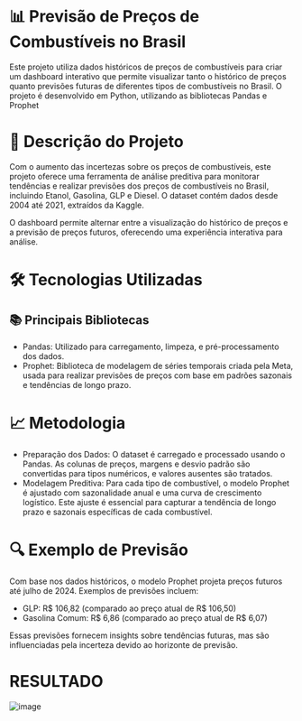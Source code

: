 # 📊 Previsão de Preços de Combustíveis no Brasil

Este projeto utiliza dados históricos de preços de combustíveis para criar um dashboard interativo que permite visualizar tanto o histórico de preços quanto previsões futuras de diferentes tipos de combustíveis no Brasil. O projeto é desenvolvido em Python, utilizando as bibliotecas Pandas e Prophet

# 📌 Descrição do Projeto

Com o aumento das incertezas sobre os preços de combustíveis, este projeto oferece uma ferramenta de análise preditiva para monitorar tendências e realizar previsões dos preços de combustíveis no Brasil, incluindo Etanol, Gasolina, GLP e Diesel. O dataset contém dados desde 2004 até 2021, extraídos da Kaggle.

O dashboard permite alternar entre a visualização do histórico de preços e a previsão de preços futuros, oferecendo uma experiência interativa para análise.

# 🛠 Tecnologias Utilizadas
## 📚 Principais Bibliotecas

- Pandas: Utilizado para carregamento, limpeza, e pré-processamento dos dados.
- Prophet: Biblioteca de modelagem de séries temporais criada pela Meta, usada para realizar previsões de preços com base em padrões sazonais e tendências de longo prazo.

# 📈 Metodologia

- Preparação dos Dados: O dataset é carregado e processado usando o Pandas. As colunas de preços, margens e desvio padrão são convertidas para tipos numéricos, e valores ausentes são tratados.
- Modelagem Preditiva: Para cada tipo de combustível, o modelo Prophet é ajustado com sazonalidade anual e uma curva de crescimento logístico. Este ajuste é essencial para capturar a tendência de longo prazo e sazonais específicas de cada combustível.

# 🔍 Exemplo de Previsão

Com base nos dados históricos, o modelo Prophet projeta preços futuros até julho de 2024. Exemplos de previsões incluem:

- GLP: R$ 106,82 (comparado ao preço atual de R$ 106,50)
- Gasolina Comum: R$ 6,86 (comparado ao preço atual de R$ 6,07)

Essas previsões fornecem insights sobre tendências futuras, mas são influenciadas pela incerteza devido ao horizonte de previsão.

# RESULTADO

![image](https://github.com/user-attachments/assets/2d1034e1-f8ed-41d6-a6e0-2e0865ad6f53)

